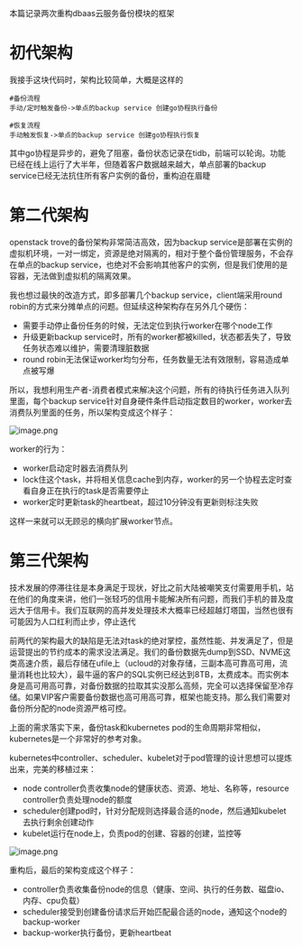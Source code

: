 本篇记录两次重构dbaas云服务备份模块的框架
# 初代架构
我接手这块代码时，架构比较简单，大概是这样的
```
#备份流程
手动/定时触发备份->单点的backup service 创建go协程执行备份

#恢复流程
手动触发恢复->单点的backup service 创建go协程执行恢复
```
其中go协程是异步的，避免了阻塞，备份状态记录在tidb，前端可以轮询。功能已经在线上运行了大半年，但随着客户数据越来越大，单点部署的backup service已经无法抗住所有客户实例的备份，重构迫在眉睫

# 第二代架构
openstack trove的备份架构非常简洁高效，因为backup service是部署在实例的虚拟机环境，一对一绑定，资源是绝对隔离的，相对于整个备份管理服务，不会存在单点的backup service，也绝对不会影响其他客户的实例，但是我们使用的是容器，无法做到虚拟机的隔离效果。

我也想过最快的改造方式，即多部署几个backup service，client端采用round robin的方式来分摊单点的问题。但延续这种架构存在另外几个硬伤：
- 需要手动停止备份任务的时候，无法定位到执行worker在哪个node工作
- 升级更新backup service时，所有的worker都被killed，状态都丢失了，导致任务状态难以维护，需要清理脏数据
- round robin无法保证worker均匀分布，任务数量无法有效限制，容易造成单点被写爆

所以，我想利用生产者-消费者模式来解决这个问题，所有的待执行任务进入队列里面，每个backup service针对自身硬件条件启动指定数目的worker，worker去消费队列里面的任务，所以架构变成这个样子：

![image.png](https://github.com/jwongzblog/myblog/blob/master/image/backup_queue.png)

worker的行为：
- worker启动定时器去消费队列
- lock住这个task，并将相关信息cache到内存，worker的另一个协程去定时查看自身正在执行的task是否需要停止
- worker定时更新task的heartbeat，超过10分钟没有更新则标注失败

这样一来就可以无顾忌的横向扩展worker节点。

# 第三代架构
技术发展的停滞往往是本身满足于现状，好比之前大陆被嘲笑支付需要用手机，站在他们的角度来讲，他们一张轻巧的信用卡能解决所有问题，而我们手机的普及度远大于信用卡。我们互联网的高并发处理技术大概率已经超越灯塔国，当然也很有可能因为人口红利而止步，停止迭代

前两代的架构最大的缺陷是无法对task的绝对掌控，虽然性能、并发满足了，但是运营提出的节约成本的需求没法满足。我们的备份数据先dump到SSD、NVME这类高速介质，最后存储在ufile上（ucloud的对象存储，三副本高可靠高可用，流量消耗也比较大），最牛逼的客户的SQL实例已经达到8TB，太费成本。而实例本身是高可用高可靠，对备份数据的拉取其实没那么高频，完全可以选择保留至冷存储。如果VIP客户需要备份数据也高可用高可靠，框架也能支持。那么我们需要对备份所分配的node资源严格可控。

上面的需求落实下来，备份task和kubernetes pod的生命周期非常相似，kubernetes是一个非常好的参考对象。

kubernetes中controller、scheduler、kubelet对于pod管理的设计思想可以提炼出来，完美的移植过来：
- node controller负责收集node的健康状态、资源、地址、名称等，resource controller负责处理node的额度
- scheduler创建pod时，针对分配规则选择最合适的node，然后通知kubelet去执行剩余创建动作
- kubelet运行在node上，负责pod的创建、容器的创建，监控等

![image.png](https://github.com/jwongzblog/myblog/blob/master/image/kube_resource.png)

重构后，最后的架构变成这个样子：
- controller负责收集备份node的信息（健康、空间、执行的任务数、磁盘io、内存、cpu负载）
- scheduler接受到创建备份请求后开始匹配最合适的node，通知这个node的backup-worker
- backup-worker执行备份，更新heartbeat
